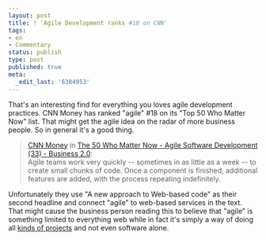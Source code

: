 ```yaml
---
layout: post
title: ! 'Agile Development ranks #18 on CNN'
tags:
- en
- Commentary
status: publish
type: post
published: true
meta:
  _edit_last: '6384953'
---
```

<p>That's an interesting find for everything you loves agile development practices. CNN Money has ranked "agile" #18 on its "Top 50 Who Matter Now" list. That might get the agile idea on the radar of more business people. So in general it's a good thing.</p>

<blockquote><a href="http://money.cnn.com">CNN Money</a> in <a href="http://money.cnn.com/galleries/2007/biz2/0706/gallery.50whomatter.biz2/33.html">The 50 Who Matter Now - Agile Software Development (33) - Business 2.0</a>:<br>
Agile teams work very quickly -- sometimes in as little as a week -- to create small chunks of code. Once a component is finished, additional features are added, with the process repeating indefinitely.
</blockquote>

<p>Unfortunately they use "A new approach to Web-based code" as their second headline and connect "agile" to web-based services in the text. That might cause the business person reading this to believe that "agile" is something limited to everything web while in fact it's simply a way of doing all <a href="http://www.reformingprojectmanagement.com/2007/06/26/815/">kinds of projects</a> and not even software alone.</p>

